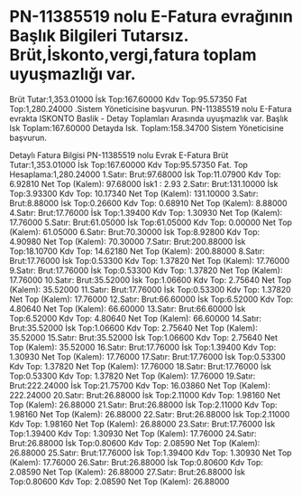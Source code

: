 

# PN-11385519 nolu E-Fatura evrağının Başlık Bilgileri Tutarsız. Brüt,İskonto,vergi,fatura toplam uyuşmazlığı var.
Brüt Tutar:1,353.01000 İsk Top:167.60000 Kdv Top:95.57350 Fat Top:1,280.24000 .Sistem Yöneticisine başvurun. 
PN-11385519 nolu E-Fatura evrakta ISKONTO Baslik - Detay Toplamları Arasında uyuşmazlık var. Başlık Isk Toplam:167.60000 Detayda Isk. Toplam:158.34700 Sistem Yöneticisine başvurun.



Detaylı Fatura Bilgisi
PN-11385519 nolu Evrak E-Fatura
Brüt Tutar:1,353.01000 İsk Top:167.60000 Kdv Top:95.57350 Fat. Top Hesaplama:1,280.24000
1.Satır: Brut:97.68000 İsk Top:11.07900 Kdv Top: 6.92810 Net Top (Kalem): 97.68000 İsk1 : 2.93
2.Satır: Brut:131.10000 İsk Top:3.93300 Kdv Top: 10.17340 Net Top (Kalem): 131.10000
3.Satır: Brut:8.88000 İsk Top:0.26600 Kdv Top: 0.68910 Net Top (Kalem): 8.88000
4.Satır: Brut:17.76000 İsk Top:1.39400 Kdv Top: 1.30930 Net Top (Kalem): 17.76000
5.Satır: Brut:61.05000 İsk Top:61.05000 Kdv Top: 0.00000 Net Top (Kalem): 61.05000
6.Satır: Brut:70.30000 İsk Top:8.92800 Kdv Top: 4.90980 Net Top (Kalem): 70.30000
7.Satır: Brut:200.88000 İsk Top:18.10700 Kdv Top: 14.62180 Net Top (Kalem): 200.88000
8.Satır: Brut:17.76000 İsk Top:0.53300 Kdv Top: 1.37820 Net Top (Kalem): 17.76000
9.Satır: Brut:17.76000 İsk Top:0.53300 Kdv Top: 1.37820 Net Top (Kalem): 17.76000
10.Satır: Brut:35.52000 İsk Top:1.06600 Kdv Top: 2.75640 Net Top (Kalem): 35.52000
11.Satır: Brut:17.76000 İsk Top:0.53300 Kdv Top: 1.37820 Net Top (Kalem): 17.76000
12.Satır: Brut:66.60000 İsk Top:6.52000 Kdv Top: 4.80640 Net Top (Kalem): 66.60000
13.Satır: Brut:66.60000 İsk Top:6.52000 Kdv Top: 4.80640 Net Top (Kalem): 66.60000
14.Satır: Brut:35.52000 İsk Top:1.06600 Kdv Top: 2.75640 Net Top (Kalem): 35.52000
15.Satır: Brut:35.52000 İsk Top:1.06600 Kdv Top: 2.75640 Net Top (Kalem): 35.52000
16.Satır: Brut:17.76000 İsk Top:1.39400 Kdv Top: 1.30930 Net Top (Kalem): 17.76000
17.Satır: Brut:17.76000 İsk Top:0.53300 Kdv Top: 1.37820 Net Top (Kalem): 17.76000
18.Satır: Brut:17.76000 İsk Top:0.53300 Kdv Top: 1.37820 Net Top (Kalem): 17.76000
19.Satır: Brut:222.24000 İsk Top:21.75700 Kdv Top: 16.03860 Net Top (Kalem): 222.24000
20.Satır: Brut:26.88000 İsk Top:2.11000 Kdv Top: 1.98160 Net Top (Kalem): 26.88000
21.Satır: Brut:26.88000 İsk Top:2.11000 Kdv Top: 1.98160 Net Top (Kalem): 26.88000
22.Satır: Brut:26.88000 İsk Top:2.11000 Kdv Top: 1.98160 Net Top (Kalem): 26.88000
23.Satır: Brut:17.76000 İsk Top:1.39400 Kdv Top: 1.30930 Net Top (Kalem): 17.76000
24.Satır: Brut:26.88000 İsk Top:0.80600 Kdv Top: 2.08590 Net Top (Kalem): 26.88000
25.Satır: Brut:17.76000 İsk Top:1.39400 Kdv Top: 1.30930 Net Top (Kalem): 17.76000
26.Satır: Brut:26.88000 İsk Top:0.80600 Kdv Top: 2.08590 Net Top (Kalem): 26.88000
27.Satır: Brut:26.88000 İsk Top:0.80600 Kdv Top: 2.08590 Net Top (Kalem): 26.88000